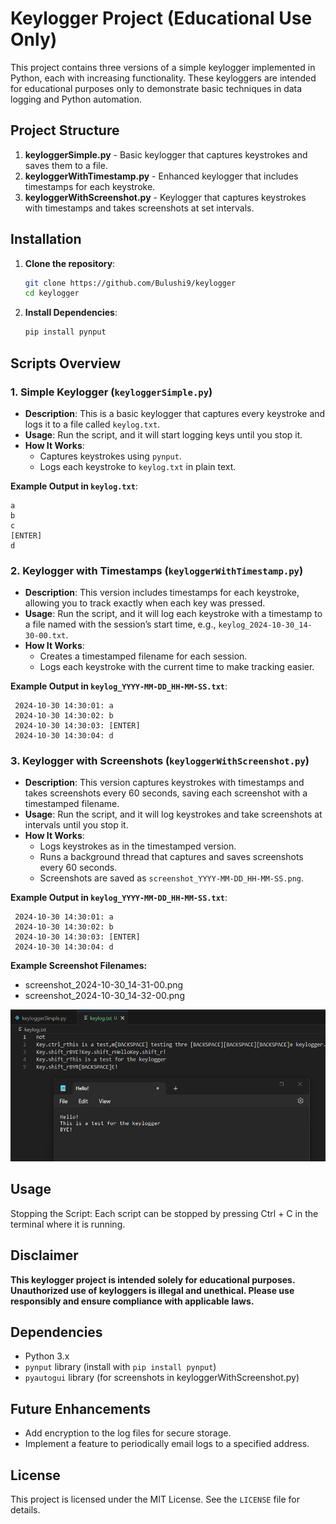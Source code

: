 # Keylogger Project (Educational Use Only)

This project contains three versions of a simple keylogger implemented in Python, each with increasing functionality. These keyloggers are intended for educational purposes only to demonstrate basic techniques in data logging and Python automation.

## Project Structure

1. **keyloggerSimple.py** - Basic keylogger that captures keystrokes and saves them to a file.
2. **keyloggerWithTimestamp.py** - Enhanced keylogger that includes timestamps for each keystroke.
3. **keyloggerWithScreenshot.py** - Keylogger that captures keystrokes with timestamps and takes screenshots at set intervals.

## Installation

1. **Clone the repository**:
   ```bash
   git clone https://github.com/Bulushi9/keylogger
   cd keylogger
   ```

2. **Install Dependencies**:
   ```bash
   pip install pynput
   ```

## Scripts Overview

### 1. Simple Keylogger (`keyloggerSimple.py`)

   - **Description**: This is a basic keylogger that captures every keystroke and logs it to a file called `keylog.txt`.
   - **Usage**: Run the script, and it will start logging keys until you stop it.
   - **How It Works**:
      - Captures keystrokes using `pynput`.
      - Logs each keystroke to `keylog.txt` in plain text.

   **Example Output in `keylog.txt`**:
   ```plaintext
   a
   b
   c
   [ENTER]
   d 
   ```

### 2. Keylogger with Timestamps (`keyloggerWithTimestamp.py`)

   - **Description**: This version includes timestamps for each keystroke, allowing you to track exactly when each key was pressed.
   - **Usage**: Run the script, and it will log each keystroke with a timestamp to a file named with the session’s start time, e.g., `keylog_2024-10-30_14-30-00.txt`.
   - **How It Works**:
      - Creates a timestamped filename for each session.
      - Logs each keystroke with the current time to make tracking easier.

   **Example Output in `keylog_YYYY-MM-DD_HH-MM-SS.txt`**:
   ```plaintext
    2024-10-30 14:30:01: a
    2024-10-30 14:30:02: b
    2024-10-30 14:30:03: [ENTER]
    2024-10-30 14:30:04: d 
   ```

### 3. Keylogger with Screenshots (`keyloggerWithScreenshot.py`)

   - **Description**: This version captures keystrokes with timestamps and takes screenshots every 60 seconds, saving each screenshot with a timestamped filename.
   - **Usage**: Run the script, and it will log keystrokes and take screenshots at intervals until you stop it.
   - **How It Works**:
      - Logs keystrokes as in the timestamped version.
      - Runs a background thread that captures and saves screenshots every 60 seconds.
      - Screenshots are saved as `screenshot_YYYY-MM-DD_HH-MM-SS.png`.

   **Example Output in `keylog_YYYY-MM-DD_HH-MM-SS.txt`**:
   ```plaintext
    2024-10-30 14:30:01: a
    2024-10-30 14:30:02: b
    2024-10-30 14:30:03: [ENTER]
    2024-10-30 14:30:04: d 
   ```
    
   
**Example Screenshot Filenames:**
- screenshot_2024-10-30_14-31-00.png
- screenshot_2024-10-30_14-32-00.png

![Keylogger Output Example](img/image.png)

## Usage
Stopping the Script: Each script can be stopped by pressing Ctrl + C in the terminal where it is running.

## Disclaimer
**This keylogger project is intended solely for educational purposes. Unauthorized use of keyloggers is illegal and unethical. Please use responsibly and ensure compliance with applicable laws.**

## Dependencies
- Python 3.x
- `pynput` library (install with `pip install pynput`)
- `pyautogui` library (for screenshots in keyloggerWithScreenshot.py)

## Future Enhancements
- Add encryption to the log files for secure storage.
- Implement a feature to periodically email logs to a specified address.

## License
This project is licensed under the MIT License. See the `LICENSE` file for details.
